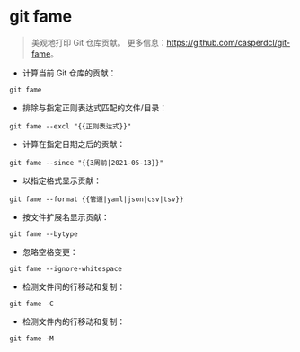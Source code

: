 # git fame

> 美观地打印 Git 仓库贡献。
> 更多信息：<https://github.com/casperdcl/git-fame>。

- 计算当前 Git 仓库的贡献：

`git fame`

- 排除与指定正则表达式匹配的文件/目录：

`git fame --excl "{{正则表达式}}"`

- 计算在指定日期之后的贡献：

`git fame --since "{{3周前|2021-05-13}}"`

- 以指定格式显示贡献：

`git fame --format {{管道|yaml|json|csv|tsv}}`

- 按文件扩展名显示贡献：

`git fame --bytype`

- 忽略空格变更：

`git fame --ignore-whitespace`

- 检测文件间的行移动和复制：

`git fame -C`

- 检测文件内的行移动和复制：

`git fame -M`